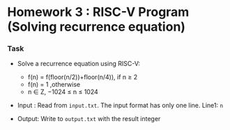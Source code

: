 # Homework 3 : RISC-V Program (Solving recurrence equation)
### Task

* Solve a recurrence equation using RISC-V:
    * f(n) = f(floor(n/2))+floor(n/4)), if n ≥ 2
    * f(n) = 1                        ,otherwise
    * n ∈ Z, −1024 ≤ n ≤ 1024

* Input : Read from `input.txt`. The input format has only one line. Line1: `n` 
* Output: Write to `output.txt` with the result integer
